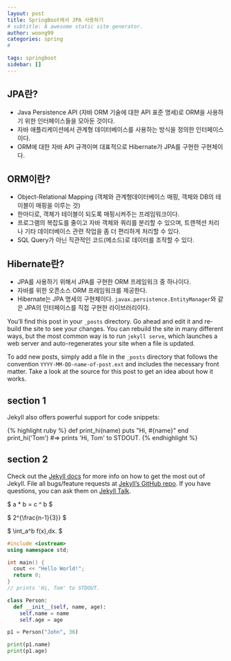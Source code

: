 ```yaml
---
layout: post
title: SpringBoot에서 JPA 사용하기
# subtitle: A awesome static site generator.
author: woong99
categories: spring
#

tags: springboot
sidebar: []
---
```


## JPA란?

- Java Persistence API (자바 ORM 기술에 대한 API 표준 명세)로 ORM을 사용하기 위한 인터페이스들을 모아둔 것이다.
- 자바 애플리케이션에서 관계형 데이터베이스를 사용하는 방식을 정의한 인터페이스이다.
- ORM에 대한 자바 API 규격이며 대표적으로 Hibernate가 JPA를 구현한 구현체이다.

## ORM이란?

- Object-Relational Mapping (객체와 관계형데이터베이스 매핑, 객체와 DB의 테이블이 매핑을 이루는 것)
- 한마디로, 객체가 테이블이 되도록 매핑시켜주는 프레임워크이다.
- 프로그램의 복잡도를 줄이고 자바 객체와 쿼리를 분리할 수 있으며, 트랜잭션 처리나 기타 데이터베이스 관련 작업을 좀 더 편리하게 처리할 수 있다.
- SQL Query가 아닌 직관적인 코드(메소드)로 데이터를 조작할 수 있다.

## Hibernate란?

- JPA를 사용하기 위해서 JPA를 구현한 ORM 프레임워크 중 하나이다.
- 자바를 위한 오픈소스 ORM 프레임워크를 제공한다.
- Hibernate는 JPA 명세의 구현체이다. `javax.persistence.EntityManager`와 같은 JPA의 인터페이스를 직접 구현한 라이브러리이다.

You’ll find this post in your `_posts` directory. Go ahead and edit it and re-build the site to see your changes. You can rebuild the site in many different ways, but the most common way is to run `jekyll serve`, which launches a web server and auto-regenerates your site when a file is updated.

To add new posts, simply add a file in the `_posts` directory that follows the convention `YYYY-MM-DD-name-of-post.ext` and includes the necessary front matter. Take a look at the source for this post to get an idea about how it works.

## section 1

Jekyll also offers powerful support for code snippets:

{% highlight ruby %}
def print_hi(name)
puts "Hi, #{name}"
end
print_hi('Tom')
#=> prints 'Hi, Tom' to STDOUT.
{% endhighlight %}

## section 2

Check out the [Jekyll docs][jekyll-docs] for more info on how to get the most out of Jekyll. File all bugs/feature requests at [Jekyll’s GitHub repo][jekyll-gh]. If you have questions, you can ask them on [Jekyll Talk][jekyll-talk].

[jekyll-docs]: https://jekyllrb.com/docs/home
[jekyll-gh]: https://github.com/jekyll/jekyll
[jekyll-talk]: https://talk.jekyllrb.com/

$ a \* b = c ^ b $

$ 2^{\frac{n-1}{3}} $

$ \int_a^b f(x)\,dx. $

```cpp
#include <iostream>
using namespace std;

int main() {
  cout << "Hello World!";
  return 0;
}
// prints 'Hi, Tom' to STDOUT.
```

```python
class Person:
  def __init__(self, name, age):
    self.name = name
    self.age = age

p1 = Person("John", 36)

print(p1.name)
print(p1.age)
```

